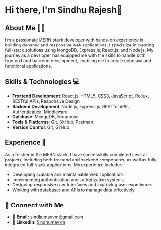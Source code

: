 # Hi there, I'm Sindhu Rajesh👋

## About Me 👨‍💻
I’m a passionate MERN stack developer with hands-on experience in building dynamic and responsive web applications. I specialize in creating full-stack solutions using MongoDB, Express.js, React.js, and Node.js. My journey as a developer has equipped me with the skills to handle both frontend and backend development, enabling me to create cohesive and functional applications.

## Skills & Technologies 💻
- **Frontend Development**: React.js, HTML5, CSS3, JavaScript, Redux, RESTful APIs, Responsive Design
- **Backend Development**: Node.js, Express.js, RESTful APIs, Authentication, Middleware
- **Database**: MongoDB, Mongoose
- **Tools & Platforms**: Git, GitHub, Postman
- **Version Control**: Git, GitHub

## Experience 🌟
As a fresher in the MERN stack, I have successfully completed several projects, including both frontend and backend components, as well as fully integrated full-stack applications. My experience includes:
- Developing scalable and maintainable web applications.
- Implementing authentication and authorization systems.
- Designing responsive user interfaces and improving user experience.
- Working with databases and APIs to manage data effectively.

## 🤝 Connect with Me

- 📧 **Email:** [sindhumavvm@gmail.com](mailto:sindhumavvm@gmail.com)
- 💼 **LinkedIn:** [Sindhumavvm](https://www.linkedin.com/in/sindhuma-vvm-1a5425295/)
